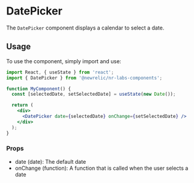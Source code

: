 # DatePicker

The `DatePicker` component displays a calendar to select a date.

## Usage

To use the component, simply import and use:

```jsx
import React, { useState } from 'react';
import { DatePicker } from '@newrelic/nr-labs-components';

function MyComponent() {
  const [selectedDate, setSelectedDate] = useState(new Date());

  return (
    <div>
      <DatePicker date={selectedDate} onChange={setSelectedDate} />
    </div>
  );
}
```
### Props

- date (date): The default date 
- onChange (function): A function that is called when the user selects a date
